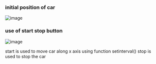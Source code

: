 ### initial position of car
![image](https://user-images.githubusercontent.com/68627259/123224582-9232b100-d4ef-11eb-9177-d448b257c154.png)
### use of start stop button

![image](https://user-images.githubusercontent.com/68627259/123226048-eab67e00-d4f0-11eb-9bca-dcaac99e171f.png)


start is used to move car along x axis 
using function setinterval()
stop is used to stop the car


